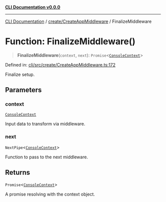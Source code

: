 [**CLI Documentation v0.0.0**](../../../README.md)

***

[CLI Documentation](../../../modules.md) / [create/CreateAppMiddleware](../README.md) / FinalizeMiddleware

# Function: FinalizeMiddleware()

> **FinalizeMiddleware**(`context`, `next`): `Promise`\<[`ConsoleContext`](../../../declarations/interfaces/ConsoleContext.md)\>

Defined in: [cli/src/create/CreateAppMiddleware.ts:172](https://github.com/stonemjs/cli/blob/9e518a2b8256b5ebc9e0e69a80ac84eb1fb59bf9/src/create/CreateAppMiddleware.ts#L172)

Finalize setup.

## Parameters

### context

[`ConsoleContext`](../../../declarations/interfaces/ConsoleContext.md)

Input data to transform via middleware.

### next

`NextPipe`\<[`ConsoleContext`](../../../declarations/interfaces/ConsoleContext.md)\>

Function to pass to the next middleware.

## Returns

`Promise`\<[`ConsoleContext`](../../../declarations/interfaces/ConsoleContext.md)\>

A promise resolving with the context object.
